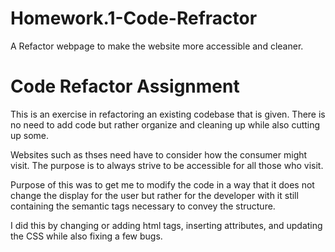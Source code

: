 # Homework.1-Code-Refractor
A Refactor webpage to make the website more accessible and cleaner.
# Code Refactor Assignment

This is an exercise in refactoring an existing codebase that is given. There is no need to add code but rather organize and cleaning up while also cutting up some.

Websites such as thses need have to consider how the consumer might visit. The purpose is to always strive to be accessible for all those who visit.

Purpose of this was to get me to modify the code in a way that it does not change the display for the user but rather for the developer with it still containing the semantic tags necessary to convey the structure.

I did this by changing or adding html tags, inserting attributes, and updating the CSS while also fixing a few bugs.


